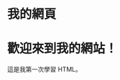 <head>
    <meta charset="UTF-8">
    <meta name="viewport" content="width=device-width, initial-scale=1.0">
    <title>漢頓</title>
    <h1>我的網頁</h1>
</head>
<body>
    <h1>歡迎來到我的網站！</h1>
    <p>這是我第一次學習 HTML。</p>
</body>
